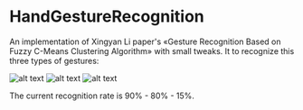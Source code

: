 # HandGestureRecognition

An implementation of Xingyan Li paper's «Gesture Recognition Based on Fuzzy C-Means Clustering Algorithm» with small tweaks.
It to recognize this three types of gestures:

![alt text](https://github.com/[username]/[reponame]/blob/[branch]/image.jpg?raw=true)
![alt text](https://github.com/[username]/[reponame]/blob/[branch]/image.jpg?raw=true)
![alt text](https://github.com/[username]/[reponame]/blob/[branch]/image.jpg?raw=true)

The current recognition rate is 90% - 80% - 15%.
